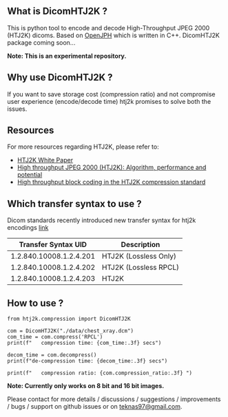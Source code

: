 
## What is DicomHTJ2K ?
This is python tool to encode and decode High-Throughput JPEG 2000 (HTJ2K) dicoms. Based on [OpenJPH](https://github.com/aous72/OpenJPH) which is written in C++. DicomHTJ2K package coming soon...


**Note: This is an experimental repository.**

## Why use DicomHTJ2K ?
If you want to save storage cost (compression ratio) and not compromise user experience (encode/decode time) htj2k promises to solve both the issues.


## Resources

For more resources regarding HTJ2K, please refer to:
- [HTJ2K White Paper](http://ds.jpeg.org/whitepapers/jpeg-htj2k-whitepaper.pdf)
- [High throughput JPEG 2000 (HTJ2K): Algorithm, performance and potential](https://htj2k.com/wp-content/uploads/white-paper.pdf)
- [High throughput block coding in the HTJ2K compression standard](http://kakadusoftware.com/wp-content/uploads/icip2019.pdf) 



## Which transfer syntax to use ?
Dicom standards recently introduced new transfer syntax for htj2k encodings [link](https://dicom.nema.org/medical/dicom/current/output/html/part05.html#sect_8.2.14)

| Transfer Syntax UID            | Description                      | 
|---------------------------------|----------------------------------|
| 1.2.840.10008.1.2.4.201          | HTJ2K (Lossless Only)            |
| 1.2.840.10008.1.2.4.202          | HTJ2K (Lossless RPCL)            |
| 1.2.840.10008.1.2.4.203          | HTJ2K                            |


## How to use ?

```
from htj2k.compression import DicomHTJ2K

com = DicomHTJ2K("./data/chest_xray.dcm")
com_time = com.compress('RPCL')
print(f"   compression time: {com_time:.3f} secs")

decom_time = com.decompress()
print(f"de-compression time: {decom_time:.3f} secs")

print(f"   compression ratio: {com.compression_ratio:.3f} ")
```

**Note: Currently only works on 8 bit and 16 bit images.**

Please contact for more details / discussions / suggestions / improvements / bugs / support on github issues or on teknas97@gmail.com. 
